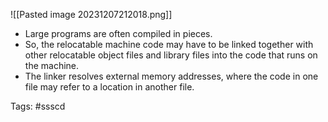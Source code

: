 ![[Pasted image 20231207212018.png]]


- Large programs are often compiled in pieces.
- So, the relocatable machine code may have to be linked together with other relocatable object files and library files into the code that runs on the machine.
- The linker resolves external memory addresses, where the code in one file may refer to a location in another file.

 


Tags: #ssscd
